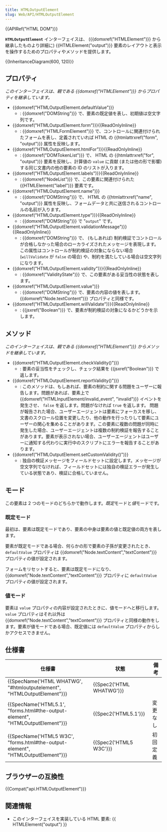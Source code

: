 ```yaml
---
title: HTMLOutputElement
slug: Web/API/HTMLOutputElement
---
```


{{APIRef("HTML DOM")}}

**`HTMLOutputElement`** インターフェイスは、 ({{domxref("HTMLElement")}} から継承したものより詳細に) {{HTMLElement("output")}} 要素のレイアウトと表示を操作するためのプロパティやメソッドを提供します。

{{InheritanceDiagram(600, 120)}}

## プロパティ

_このインターフェイスは、親である {{domxref("HTMLElement")}} からプロパティを継承しています。_

- {{domxref("HTMLOutputElement.defaultValue")}}
  - : {{domxref("DOMString")}} で、要素の既定値を表し、初期値は空文字列です。
- {{domxref("HTMLOutputElement.form")}}{{ReadOnlyInline}}
  - : {{domxref("HTMLFormElement")}} で、コントロールに関連付けられたフォームを表し、定義されていれば HTML の {{htmlattrxref("form", "output")}} 属性を反映します。
- {{domxref("HTMLOutputElement.htmlFor")}}{{ReadOnlyInline}}
  - : {{domxref("DOMTokenList")}} で、 HTML の {{htmlattrxref("for", "output")}} 要素を反映し、計算値の `value` に貢献 (または他の形で影響) する同じ文書内の他の要素の ID のリストが入ります。
- {{domxref("HTMLOutputElement.labels")}}{{ReadOnlyInline}}
  - : {{domxref("NodeList")}} で、この要素に関連付けられた {{HTMLElement("label")}} 要素です。
- {{domxref("HTMLOutputElement.name")}}
  - : {{domxref("DOMString")}} で、 HTML の {{htmlattrxref("name", "output")}} 属性を反映し、フォームデータと共に送信されるコントロールの名前が入ります。
- {{domxref("HTMLOutputElement.type")}}{{ReadOnlyInline}}
  - : {{domxref("DOMString")}} で "`output`" です。
- {{domxref("HTMLOutputElement.validationMessage")}}{{ReadOnlyInline}}
  - : {{domxref("DOMString")}} で、 (もしあれば) 制約検証でコントロールが合格しなかった場合のローカライズされたメッセージを表現します。この属性はコントロールが制約検証の対象にならない場合 (`willValidate` が `false` の場合) や、制約を満たしている場合は空文字列になります。
- {{domxref("HTMLOutputElement.validity")}}{{ReadOnlyInline}}
  - : {{domxref("ValidityState")}} で、この要素がある妥当性の状態を表します。
- {{domxref("HTMLOutputElement.value")}}
  - : {{domxref("DOMString")}} で、要素の内容の値を表します。 {{domxref("Node.textContent")}} プロパティと同様です。
- {{domxref("HTMLOutputElement.willValidate")}}{{ReadOnlyInline}}
  - : {{jsxref("Boolean")}} で、要素が制約検証の対象になるかどうかを示します。

## メソッド

_このインターフェイスは、親である {{domxref("HTMLElement")}} からメソッドを継承しています。_

- {{domxref("HTMLOutputElement.checkValidity()")}}
  - : 要素の妥当性をチェックし、チェック結果を {{jsxref("Boolean")}} で返します。
- {{domxref("HTMLOutputElement.reportValidity()")}}
  - : このメソッドは、もしあれば、要素の制約に関する問題をユーザーに報告します。問題があれば、要素上で {{domxref("HTMLInputElement/invalid_event", "invalid")}} イベントを発生させ、 `false` を返します。問題がなければ `true` を返します。
    問題が報告された場合、ユーザーエージェントは要素にフォーカスを移し、文書のスクロール位置を変更したり、他の動作を行ったりして要素にユーザーの関心を集めることがあります。この要素に複数の問題が同時に発生した場合、ユーザーエージェントは複数の制約検証を報告することがあります。要素が表示されない場合、ユーザーエージェントはユーザーに通知する代わりに実行中のスクリプトにエラーを報告することがあります。
- {{domxref("HTMLOutputElement.setCustomValidity()")}}
  - : 独自の検証メッセージをフィールドセットに設定します。メッセージが空文字列でなければ、フィールドセットには独自の検証エラーが発生している状態であり、検証に合格していません。

## モード

この要素は 2 つのモードのどちらかで動作します。*既定*モードと*値*モードです。

### 既定モード

最初は、要素は既定モードであり、要素の中身は要素の値と既定値の両方を表します。

要素が既定モードである場合、何らかの形で要素の子孫が変更されたとき、 `defaultValue` プロパティは {{domxref("Node.textContent","textContent")}} プロパティの値が設定されます。

フォームをリセットすると、要素は既定モードになり、 {{domxref("Node.textContent","textContent")}} プロパティに `defaultValue` プロパティの値が設定されます。

### 値モード

要素は `value` プロパティの内容が設定されたときに、値モードへと移行します。 `value` プロパティはそれ以外は {{domxref("Node.textContent","textContent")}} プロパティと同様の動作をします。要素が値モードである場合、既定値には `defaultValue` プロパティからしかアクセスできません。

## 仕様書

| 仕様書                                                                                                   | 状態                             | 備考     |
| -------------------------------------------------------------------------------------------------------- | -------------------------------- | -------- |
| {{SpecName('HTML WHATWG', "#htmloutputelement", "HTMLOutputElement")}}             | {{Spec2('HTML WHATWG')}} |          |
| {{SpecName('HTML5.1', "forms.html#the-output-element", "HTMLOutputElement")}} | {{Spec2('HTML5.1')}}     | 変更なし |
| {{SpecName('HTML5 W3C', "forms.html#the-output-element", "HTMLOutputElement")}} | {{Spec2('HTML5 W3C')}}     | 初回定義 |

## ブラウザーの互換性

{{Compat("api.HTMLOutputElement")}}

## 関連情報

- このインターフェイスを実装している HTML 要素: {{ HTMLElement("output") }}
